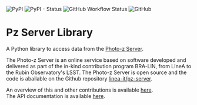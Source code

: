 ![PyPI](https://img.shields.io/pypi/v/pzserver?label=PyPI)
![PyPI - Status](https://img.shields.io/pypi/status/pzserver)
![GitHub Workflow Status](https://img.shields.io/github/actions/workflow/status/linea-it/pzserver/build-documentation.yml?label=docs)
![GitHub](https://img.shields.io/github/license/linea-it/pzserver)

# Pz Server Library

A Python library to access data from the [Photo-z Server](https://pz-server-dev.linea.org.br/). 

The Photo-z Server is an online service based on software developed and delivered as part of the in-kind contribution program BRA-LIN, from LIneA to the Rubin Observatory's LSST. The Photo-z Server is open source and the code is abailable on the Github repository [linea-it/pz-server](https://github.com/linea-it/pzserver_app). 
 
An overview of this and other contributions is available [here](https://linea-it.github.io/pz-lsst-inkind-doc/).  
The API documentation is available [here](https://linea-it.github.io/pzserver). 

